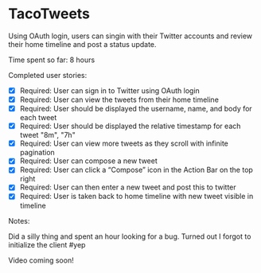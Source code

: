 # TacoTweets
Using OAuth login, users can singin with their Twitter accounts and review their home timeline and post a status update.

Time spent so far: 8 hours

Completed user stories:
 * [x] Required: User can sign in to Twitter using OAuth login
 * [x] Required: User can view the tweets from their home timeline
 * [x] Required: User should be displayed the username, name, and body for each tweet
 * [x] Required: User should be displayed the relative timestamp for each tweet "8m", "7h"
 * [x] Required: User can view more tweets as they scroll with infinite pagination
 * [x] Required: User can compose a new tweet
 * [x] Required: User can click a “Compose” icon in the Action Bar on the top right
 * [x] Required: User can then enter a new tweet and post this to twitter
 * [x] Required: User is taken back to home timeline with new tweet visible in timeline

Notes:

Did a silly thing and spent an hour looking for a bug. Turned out I forgot to initialize the client #yep

Video coming soon!
